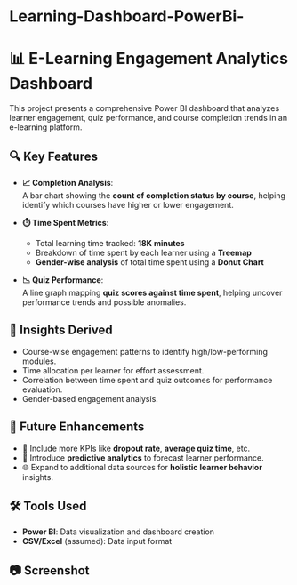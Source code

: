 # Learning-Dashboard-PowerBi-

# 📊 E-Learning Engagement Analytics Dashboard

This project presents a comprehensive Power BI dashboard that analyzes learner engagement, quiz performance, and course completion trends in an e-learning platform.

## 🔍 Key Features

- **📈 Completion Analysis**:  
  A bar chart showing the **count of completion status by course**, helping identify which courses have higher or lower engagement.

- **⏱️ Time Spent Metrics**:  
  - Total learning time tracked: **18K minutes**
  - Breakdown of time spent by each learner using a **Treemap**
  - **Gender-wise analysis** of total time spent using a **Donut Chart**

- **📉 Quiz Performance**:  
  A line graph mapping **quiz scores against time spent**, helping uncover performance trends and possible anomalies.

## 📌 Insights Derived

- Course-wise engagement patterns to identify high/low-performing modules.
- Time allocation per learner for effort assessment.
- Correlation between time spent and quiz outcomes for performance evaluation.
- Gender-based engagement analysis.

## 🚀 Future Enhancements

- 📌 Include more KPIs like **dropout rate**, **average quiz time**, etc.
- 🤖 Introduce **predictive analytics** to forecast learner performance.
- 🌐 Expand to additional data sources for **holistic learner behavior** insights.

## 🛠️ Tools Used

- **Power BI**: Data visualization and dashboard creation
- **CSV/Excel** (assumed): Data input format

## 📷 Screenshot


